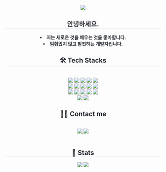 <div align= "center">
    <img src="https://capsule-render.vercel.app/api?type=wave&color=gradient&height=180&text=Welcome%20to%20Kimss430%20Github&animation=scaleIn&fontColor=000000&fontSize=60" />
    </div>
    <div align= "center"> 
    <h2 style="border-bottom: 1px solid #d8dee4; color: #282d33;"> 안녕하세요. </h2>  
    <div style="font-weight: 700; font-size: 15px; text-align: center; color: #282d33;"> <li> 저는 새로운 것을 배우는 것을 좋아합니다.</li><li> 멈춰있지 않고 발전하는 개발자입니다. </div> 
    </div>
    <div align= "center">
    <h2 style="border-bottom: 1px solid #d8dee4; color: #282d33;"> 🛠️ Tech Stacks </h2> <br> 
    <div style="margin: 0 auto; text-align: center;" align= "center"> <img src="https://img.shields.io/badge/Amazon AWS-232F3E?style=plastic&logo=Amazon AWS&logoColor=white">
          <img src="https://img.shields.io/badge/CSS3-1572B6?style=plastic&logo=CSS3&logoColor=white">
          <img src="https://img.shields.io/badge/Express-000000?style=plastic&logo=Express&logoColor=white">
          <img src="https://img.shields.io/badge/Git-F05032?style=plastic&logo=Git&logoColor=white">
          <img src="https://img.shields.io/badge/Github-181717?style=plastic&logo=Github&logoColor=white">
          <br/><img src="https://img.shields.io/badge/HTML5-E34F26?style=plastic&logo=HTML5&logoColor=white">
          <img src="https://img.shields.io/badge/jQuery-0769AD?style=plastic&logo=jQuery&logoColor=white">
          <img src="https://img.shields.io/badge/Java-007396?style=plastic&logo=Java&logoColor=white">
          <img src="https://img.shields.io/badge/Javascript-F7DF1E?style=plastic&logo=Javascript&logoColor=white">
          <img src="https://img.shields.io/badge/Linux-FCC624?style=plastic&logo=Linux&logoColor=white">
          <br/><img src="https://img.shields.io/badge/MySQL-4479A1?style=plastic&logo=MySQL&logoColor=white">
          <img src="https://img.shields.io/badge/Node.js-339933?style=plastic&logo=Node.js&logoColor=white">
          <img src="https://img.shields.io/badge/Oracle-F80000?style=plastic&logo=Oracle&logoColor=white">
          <img src="https://img.shields.io/badge/React-61DAFB?style=plastic&logo=React&logoColor=white">
          <img src="https://img.shields.io/badge/Spring Boot-6DB33F?style=plastic&logo=Spring Boot&logoColor=white">
          <br/><img src="https://img.shields.io/badge/Spring-6DB33F?style=plastic&logo=Spring&logoColor=white">
          <img src="https://img.shields.io/badge/Vue.js-4FC08D?style=plastic&logo=Vue.js&logoColor=white">
          </div>
    </div>
    <div align= "center">
    <h2 style="border-bottom: 1px solid #d8dee4; color: #282d33;"> 🧑‍💻 Contact me </h2> <br> 
    <div align= "center"> <a href=facebook.com/Kims430> <img src="https://img.shields.io/badge/Facebook-1877F2?style=plastic&logo=Facebook&logoColor=white&link=facebook.com/Kims430"> </a>
         <a href=instagram.com/seonghyeon7042> <img src="https://img.shields.io/badge/Instagram-E4405F?style=plastic&logo=Instagram&logoColor=white&link=instagram.com/seonghyeon7042"> </a>
          </div>  <br> 
    <div align= "center">  </div> 
    </div>
    <div align= "center"> 
    <h2 style="border-bottom: 1px solid #d8dee4; color: #282d33;"> 🏅 Stats </h2> <div align= "center"> <img src="https://github-readme-stats.vercel.app/api?username=Kimss430&bg_color=180,000000,&title_color=000000&text_color=000000"
         /> <img src="https://github-readme-stats.vercel.app/api/top-langs/?username=Kimss430&layout=compact&bg_color=180,000000,&title_color=000000&text_color=000000"
           /> </div> 
    </div>
    
